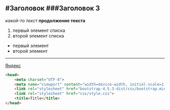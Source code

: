 #Заголовок
###Заголовок 3
---
*какой-то текст*   **продолжение текста**
1. первый элемент списка
2. второй элемент списка

* первый элемент
* второй элемент

---
[Яндекс](https://ya.ru/)

``` html
<head>
    <meta charset="UTF-8">
    <meta name="viewport" content="width=device-width, initial-scale=1.0">
    <link rel="stylesheet" href="bootstrap-4.5.3-dist/css/bootstrap.min.css">
    <link rel="stylesheet" href="css/style.css">
    <title>Title</title>
</head>
```